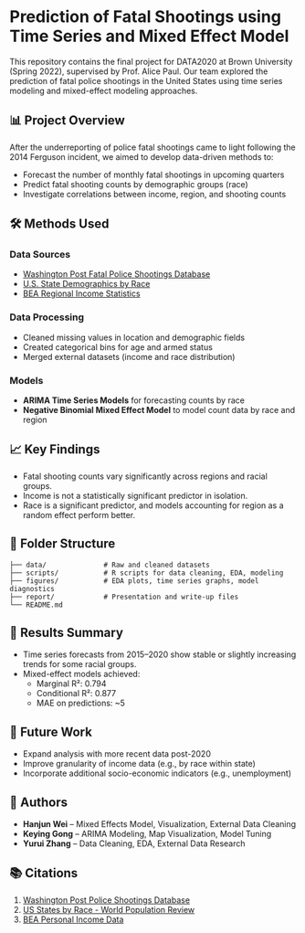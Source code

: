 # Prediction of Fatal Shootings using Time Series and Mixed Effect Model

This repository contains the final project for DATA2020 at Brown University (Spring 2022), supervised by Prof. Alice Paul. Our team explored the prediction of fatal police shootings in the United States using time series modeling and mixed-effect modeling approaches.

## 📊 Project Overview

After the underreporting of police fatal shootings came to light following the 2014 Ferguson incident, we aimed to develop data-driven methods to:
- Forecast the number of monthly fatal shootings in upcoming quarters
- Predict fatal shooting counts by demographic groups (race)
- Investigate correlations between income, region, and shooting counts

## 🛠️ Methods Used

### Data Sources
- [Washington Post Fatal Police Shootings Database](https://github.com/washingtonpost/data-police-shootings)
- [U.S. State Demographics by Race](https://worldpopulationreview.com/states/states-by-race)
- [BEA Regional Income Statistics](https://apps.bea.gov/regional/downloadzip.cfm)

### Data Processing
- Cleaned missing values in location and demographic fields
- Created categorical bins for age and armed status
- Merged external datasets (income and race distribution)

### Models
- **ARIMA Time Series Models** for forecasting counts by race
- **Negative Binomial Mixed Effect Model** to model count data by race and region

## 📈 Key Findings

- Fatal shooting counts vary significantly across regions and racial groups.
- Income is not a statistically significant predictor in isolation.
- Race is a significant predictor, and models accounting for region as a random effect perform better.

## 📁 Folder Structure

```
├── data/              # Raw and cleaned datasets
├── scripts/           # R scripts for data cleaning, EDA, modeling
├── figures/           # EDA plots, time series graphs, model diagnostics
├── report/            # Presentation and write-up files
└── README.md
```

## 📌 Results Summary

- Time series forecasts from 2015–2020 show stable or slightly increasing trends for some racial groups.
- Mixed-effect models achieved:
  - Marginal R²: 0.794
  - Conditional R²: 0.877
  - MAE on predictions: ~5

## 📅 Future Work

- Expand analysis with more recent data post-2020
- Improve granularity of income data (e.g., by race within state)
- Incorporate additional socio-economic indicators (e.g., unemployment)

## 👥 Authors

- **Hanjun Wei** – Mixed Effects Model, Visualization, External Data Cleaning  
- **Keying Gong** – ARIMA Modeling, Map Visualization, Model Tuning  
- **Yurui Zhang** – Data Cleaning, EDA, External Data Research

## 📚 Citations

1. [Washington Post Police Shootings Database](https://github.com/washingtonpost/data-police-shootings)  
2. [US States by Race - World Population Review](https://worldpopulationreview.com/states/states-by-race)  
3. [BEA Personal Income Data](https://apps.bea.gov/regional/downloadzip.cfm)
